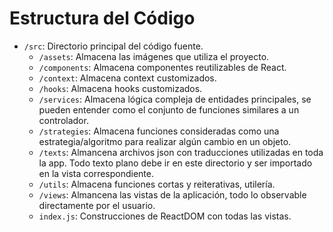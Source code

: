 # Estructura del Código

- `/src`: Directorio principal del código fuente.
  - `/assets`: Almacena las imágenes que utiliza el proyecto.
  - `/components`: Almacena componentes reutilizables de React.
  - `/context`: Almacena context customizados.
  - `/hooks`: Almacena hooks customizados.
  - `/services`: Almacena lógica compleja de entidades principales, se pueden entender como el conjunto de funciones similares a un controlador.
  - `/strategies`: Almacena funciones consideradas como una estrategia/algoritmo para realizar algún cambio en un objeto.
  - `/texts`: Almancena archivos json con traducciones utilizadas en toda la app. Todo texto plano debe ir en este directorio y ser importado en la vista correspondiente.
  - `/utils`: Almacena funciones cortas y reiterativas, utilería.
  - `/views`: Almancena las vistas de la aplicación, todo lo observable directamente por el usuario. 
  - `index.js`: Construcciones de ReactDOM con todas las vistas.
